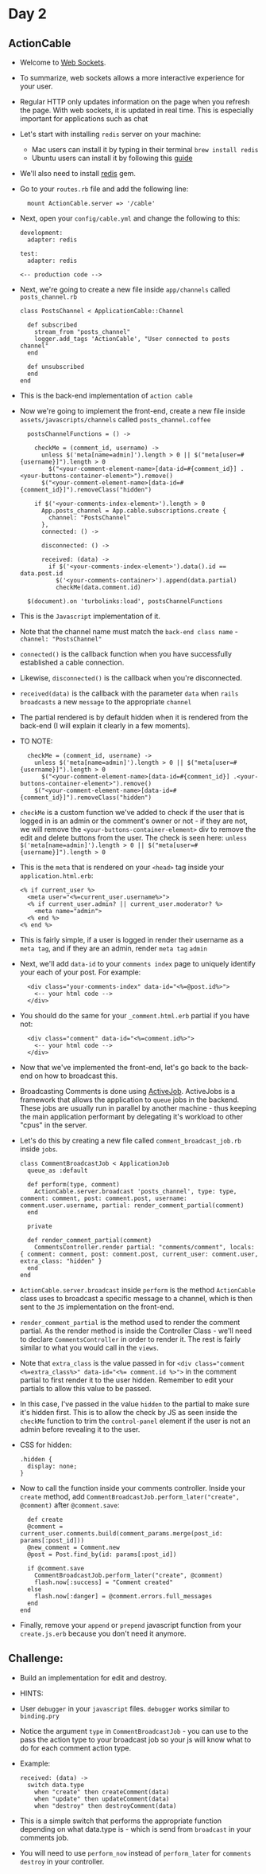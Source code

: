 # Day 2

## ActionCable

- Welcome to [Web Sockets](https://developer.mozilla.org/en-US/docs/Web/API/WebSockets_API).

- To summarize, web sockets allows a more interactive experience for your user.

- Regular HTTP only updates information on the page when you refresh the page. With web sockets, it is updated in real time. This is especially
important for applications such as chat

- Let's start with installing `redis` server on your machine:
  - Mac users can install it by typing in their terminal `brew install redis`
  - Ubuntu users can install it by following this [guide](https://www.digitalocean.com/community/tutorials/how-to-install-and-configure-redis-on-ubuntu-16-04)

- We'll also need to install [redis](https://github.com/redis/redis-rb) gem.

- Go to your `routes.rb` file and add the following line:
  ```
    mount ActionCable.server => '/cable'
  ```

- Next, open your `config/cable.yml` and change the following to this:

  ```
  development:
    adapter: redis

  test:
    adapter: redis

  <-- production code -->
  ```

- Next, we're going to create a new file inside `app/channels` called `posts_channel.rb`

  ```
  class PostsChannel < ApplicationCable::Channel

    def subscribed
      stream_from "posts_channel"
      logger.add_tags 'ActionCable', "User connected to posts channel"
    end

    def unsubscribed
    end
  end
  ```

- This is the back-end implementation of `action cable`

- Now we're going to implement the front-end, create a new file inside `assets/javascripts/channels` called `posts_channel.coffee`

  ```
    postsChannelFunctions = () ->

      checkMe = (comment_id, username) ->
        unless $('meta[name=admin]').length > 0 || $("meta[user=#{username}]").length > 0
          $("<your-comment-element-name>[data-id=#{comment_id}] .<your-buttons-container-element>").remove()
        $("<your-comment-element-name>[data-id=#{comment_id}]").removeClass("hidden")

      if $('<your-comments-index-element>').length > 0
        App.posts_channel = App.cable.subscriptions.create {
          channel: "PostsChannel"
        },
        connected: () ->

        disconnected: () ->

        received: (data) ->
          if $('<your-comments-index-element>').data().id == data.post.id
            $('<your-comments-container>').append(data.partial)
            checkMe(data.comment.id)

    $(document).on 'turbolinks:load', postsChannelFunctions
  ```

- This is the `Javascript` implementation of it.

- Note that the channel name must match the `back-end class name` - `channel: "PostsChannel"`

- `connected()` is the callback function when you have successfully established a cable connection.

- Likewise, `disconnected()` is the callback when you're disconnected.

- `received(data)` is the callback with the parameter `data` when `rails broadcasts` a new `message` to the appropriate `channel`

- The partial rendered is by default hidden when it is rendered from the back-end (I will explain it clearly in a few moments).

- TO NOTE:
  ```
    checkMe = (comment_id, username) ->
      unless $('meta[name=admin]').length > 0 || $("meta[user=#{username}]").length > 0
        $("<your-comment-element-name>[data-id=#{comment_id}] .<your-buttons-container-element>").remove()
      $("<your-comment-element-name>[data-id=#{comment_id}]").removeClass("hidden")
  ```

- `checkMe` is a custom function we've added to check if the user that is logged in is an admin or the comment's owner or not - if they are not,
we will remove the `<your-buttons-container-element>` div to remove the edit and delete buttons from the user. The check is seen here:
```unless $('meta[name=admin]').length > 0 || $("meta[user=#{username}]").length > 0```

- This is the `meta` that is rendered on your `<head>` tag inside your `application.html.erb`:
  ```
  <% if current_user %>
    <meta user="<%=current_user.username%>">
    <% if current_user.admin? || current_user.moderator? %>
      <meta name="admin">
    <% end %>
  <% end %>
  ```

- This is fairly simple, if a user is logged in render their username as a `meta tag`, and if they are an admin, render `meta tag` `admin`

- Next, we'll add `data-id` to your `comments index` page to uniquely identify your each of your post. For example:
  ```
    <div class="your-comments-index" data-id="<%=@post.id%>">
      <-- your html code -->
    </div>
  ```

- You should do the same for your `_comment.html.erb` partial if you have not:
  ```
    <div class="comment" data-id="<%=comment.id%>">
      <-- your html code -->
    </div>
  ```

- Now that we've implemented the front-end, let's go back to the back-end on how to broadcast this.

- Broadcasting Comments is done using [ActiveJob](http://guides.rubyonrails.org/active_job_basics.html). ActiveJobs is a framework that allows the application
to `queue` jobs in the backend. These jobs are usually run in parallel by another machine - thus keeping the main application performant by delegating it's workload to other
"cpus" in the server.

- Let's do this by creating a new file called `comment_broadcast_job.rb` inside `jobs`.

  ```
  class CommentBroadcastJob < ApplicationJob
    queue_as :default

    def perform(type, comment)
      ActionCable.server.broadcast 'posts_channel', type: type, comment: comment, post: comment.post, username: comment.user.username, partial: render_comment_partial(comment)
    end

    private

    def render_comment_partial(comment)
      CommentsController.render partial: "comments/comment", locals: { comment: comment, post: comment.post, current_user: comment.user, extra_class: "hidden" }
    end
  end
  ```

- `ActionCable.server.broadcast` inside `perform` is the method `ActionCable` class uses to broadcast a specific message to a channel, which is then sent to the `JS`
implementation on the front-end.

- `render_comment_partial` is the method used to render the comment partial. As the render method is inside the Controller Class - we'll need to declare `CommentsController` in order
to render it. The rest is fairly similar to what you would call in the `views`.

- Note that `extra_class` is the value passed in for `<div class="comment <%=extra_class%>" data-id="<%= comment.id %>">` in the comment partial to first render it to the user hidden. Remember to edit your partials to allow
this value to be passed.

- In this case, I've passed in the value `hidden` to the partial to make sure it's hidden first.
This is to allow the check by JS as seen inside the `checkMe` function to trim the `control-panel` element if the user is not an admin before revealing it to the user.

- CSS for hidden:
  ```
  .hidden {
    display: none;
  }
  ```

- Now to call the function inside your comments controller. Inside your `create` method, add `CommentBroadcastJob.perform_later("create", @comment)` after `@comment.save`:

  ```
    def create
    @comment = current_user.comments.build(comment_params.merge(post_id: params[:post_id]))
    @new_comment = Comment.new
    @post = Post.find_by(id: params[:post_id])

    if @comment.save
      CommentBroadcastJob.perform_later("create", @comment)
      flash.now[:success] = "Comment created"
    else
      flash.now[:danger] = @comment.errors.full_messages
    end
  end
  ```

- Finally, remove your `append` or `prepend` javascript function from your `create.js.erb` because you don't need it anymore.

## Challenge:

- Build an implementation for edit and destroy.

- HINTS:

- User `debugger` in your `javascript` files. `debugger` works similar to `binding.pry`

- Notice the argument `type` in `CommentBroadcastJob` - you can use to the pass the action type to your broadcast job so your js will know what to do for each comment action type.

- Example:
  ```
  received: (data) ->
    switch data.type
      when "create" then createComment(data)
      when "update" then updateComment(data)
      when "destroy" then destroyComment(data)
  ```

- This is a simple switch that performs the appropriate function depending on what data.type is - which is send from `broadcast` in your comments job.

- You will need to use `perform_now` instead of `perform_later` for `comments destroy` in your controller.

